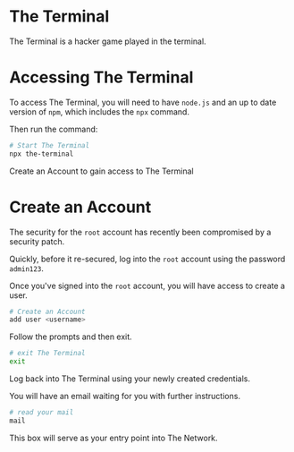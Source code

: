 # The Terminal

The Terminal is a hacker game played in the terminal.

# Accessing The Terminal

To access The Terminal, you will need to have `node.js` and an up to date version of `npm`, which includes the `npx` command.

Then run the command:

```bash
# Start The Terminal
npx the-terminal
```

Create an Account to gain access to The Terminal

# Create an Account

The security for the `root` account has recently been compromised by a security patch.

Quickly, before it re-secured, log into the `root` account using the password `admin123`.

Once you've signed into the `root` account, you will have access to create a user.

```bash
# Create an Account
add user <username>
```

Follow the prompts and then exit.

```bash
# exit The Terminal
exit
```

Log back into The Terminal using your newly created credentials.

You will have an email waiting for you with further instructions.

```bash
# read your mail
mail
```

This box will serve as your entry point into The Network.
